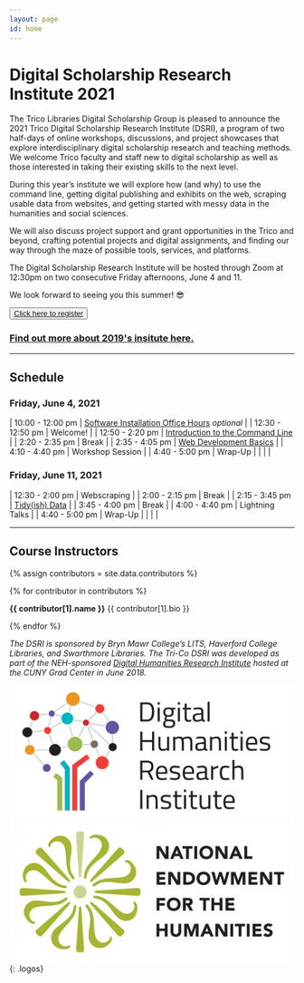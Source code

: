 ```yaml
---
layout: page
id: home
---
```


# **Digital Scholarship Research Institute 2021**

The Trico Libraries Digital Scholarship Group is pleased to announce the 2021 Trico Digital Scholarship Research Institute (DSRI), a program of two half-days of online workshops, discussions, and project showcases that explore interdisciplinary digital scholarship research and teaching methods. We welcome Trico faculty and staff new to digital scholarship as well as those interested in taking their existing skills to the next level. 

During this year’s institute we will explore how (and why) to use the command line, getting digital publishing and exhibits on the web, scraping usable data from websites, and getting started with messy data in the humanities and social sciences.

We will also discuss project support and grant opportunities in the Trico and beyond, crafting potential projects and digital assignments, and finding our way through the maze of possible tools, services, and platforms.

The Digital Scholarship Research Institute will be hosted through Zoom at 12:30pm on two consecutive Friday afternoons, June 4 and 11.

We look forward to seeing you this summer! 😎

<button role="button" class="button-blue" aria-label="open submit proposal form">
    <a href="https://forms.gle/XMzKZtCFJpSPGqeF7">Click here to register</a>
</button>

### [Find out more about 2019's insitute here.](2019)

---

## Schedule

### **Friday, June 4, 2021**

| 10:00 - 12:00 pm | [Software Installation Office Hours](https://github.com/tri-cods/install) *optional* |
| 12:30 - 12:50 pm | Welcome! |
| 12:50 - 2:20 pm | [Introduction to the Command Line](https://github.com/tri-cods/command-line) |
| 2:20 - 2:35 pm | Break |
| 2:35 - 4:05 pm | [Web Development Basics](https://github.com/tri-cods/html-css) |
| 4:10 - 4:40 pm | Workshop Session |
| 4:40 - 5:00 pm | Wrap-Up |
| | |

### **Friday, June 11, 2021**

| 12:30 - 2:00 pm | Webscraping |
| 2:00 - 2:15 pm | Break |
| 2:15 - 3:45 pm | [Tidy(ish) Data](https://github.com/tri-cods/tidy-data) |
| 3:45 - 4:00 pm | Break |
| 4:00 - 4:40 pm | Lightning Talks |
| 4:40 - 5:00 pm | Wrap-Up |
| | |

---

## Course Instructors

<div class="contributors-gallery">
{% assign contributors = site.data.contributors %}

{% for contributor in contributors %}

<div class="contributor">
<div class="avatar" style="background-image:url({{ contributor[1].image | prepend: 'images/' }});" alt="{{ contributor[1].name }}"></div>
<div class="bio">
<p>
<strong>{{ contributor[1].name }}</strong>
{{ contributor[1].bio }}
</p>
</div>
<div class="clearfix"></div>
</div>
{% endfor %}
</div>

*The DSRI is sponsored by Bryn Mawr College’s LITS, Haverford College Libraries, and Swarthmore Libraries. The Tri-Co DSRI was developed as part of the NEH-sponsored [Digital Humanities Research Institute](http://dhinstitutes.org/) hosted at the CUNY Grad Center in June 2018.*

[![digital humanities research institute logo](images/DHRI-03.svg)](http://dhinstitutes.org/)
[![national endowment for the humanities logo](images/NEH_stacked_logo-01_full-color.jpg)](https://www.neh.gov/)
{: .logos}
